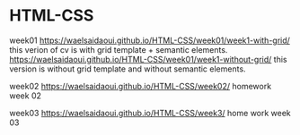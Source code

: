 # HTML-CSS
week01
https://waelsaidaoui.github.io/HTML-CSS/week01/week1-with-grid/
this verion of cv is with grid template + semantic elements.
https://waelsaidaoui.github.io/HTML-CSS/week01/week1-without-grid/
this version is without grid template and without semantic elements.

week02
https://waelsaidaoui.github.io/HTML-CSS/week02/
homework week 02

week03
https://waelsaidaoui.github.io/HTML-CSS/week3/
home work week 03
